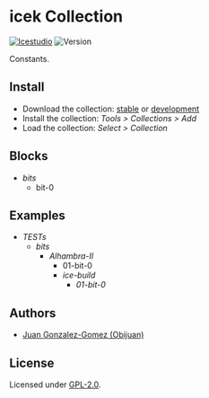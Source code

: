 # icek Collection

[![Icestudio](https://img.shields.io/badge/collection-icestudio-blue.svg)](https://github.com/FPGAwars/icestudio)
![Version](https://img.shields.io/badge/version-v0.1.0-orange.svg)

Constants.

## Install

* Download the collection: [stable](https://github.com/FPGAwars/iceK/archive/v0.1.0.zip) or [development](https://github.com/FPGAwars/iceK/archive/master.zip)
* Install the collection: *Tools > Collections > Add*
* Load the collection: *Select > Collection*

## Blocks
* *bits*
  * bit-0

## Examples
* *TESTs*
  * *bits*
    * *Alhambra-II*
      * 01-bit-0
      * *ice-build*
        * *01-bit-0*


## Authors
* [Juan Gonzalez-Gomez (Obijuan)](https://github.com/Obijuan)


## License

Licensed under [GPL-2.0](https://opensource.org/licenses/GPL-2.0).
